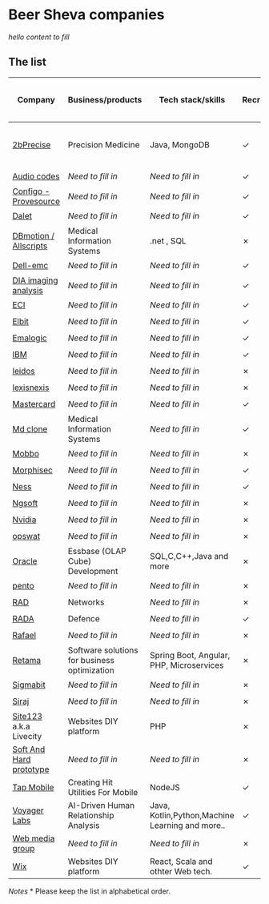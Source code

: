 # Beer Sheva companies


*hello content to fill*

## The list

Company                                                                   | Business/products                              | Tech stack/skills                              | Recruiting  | Job page & other links
-------------------------------------------------                         | -----------------------------                  | ----------------------------                   | ------------| ----------------------
[2bPrecise](https://2bprecisehealth.com/)                                 |  Precision Medicine                            | Java, MongoDB                                  | ✓           | :keyboard: [Jobs](https://2bprecisehealth.com/join-the-team/) , [Linkedin jobs](https://www.linkedin.com/jobs/search/?currentJobId=2209212831&keywords=allscripts&originalSubdomain=il)
[Audio codes](https://www.audiocodes.com/)                                | *Need to fill in*                              | *Need to fill in*                              | ✓           | :keyboard: [Jobs](https://www.audiocodes.com/careers/positions?countryGroup=Israel)
[Configo - Provesource](https://provesrc.com)                             | *Need to fill in*                              | *Need to fill in*                              | ✓           | :keyboard: [Jobs](https://provesrc.com/career/)
[Dalet](https://www.dalet.com/)                                           | *Need to fill in*                              | *Need to fill in*                              | ✓           | :keyboard: [Jobs](https://jobs.dalet.com/)
[DBmotion / Allscripts](https://www.allscripts.com/solution/dbmotion/)    | Medical Information Systems                    | .net , SQL                                     | ✗           | 
[Dell-emc](https://www.delltechnologies.com/)                             | *Need to fill in*                              | *Need to fill in*                              | ✓           | :keyboard: [Jobs](https://jobs.dell.com/search-jobs/Beersheba%2C%20Israel/375/4/294640-294952-295530/31x25181/34x7913/50/2)
[DIA imaging analysis](https://www.dia-analysis.com/)                     | *Need to fill in*                              | *Need to fill in*                              | ✓           | :keyboard: [Jobs](https://www.dia-analysis.com/careers)
[ECI](https://www.ecitele.com/)                                           | *Need to fill in*                              | *Need to fill in*                              | ✓           | :keyboard: [Jobs](https://career.ecitele.com/Careers/)
[Elbit](https://elbitsystems.com/)                                        | *Need to fill in*                              | *Need to fill in*                              | ✓           | :keyboard: [Jobs](https://elbitsystemscareer.com/index.php?option=com_hunter&view=searchresults&hunter-search-regions[0]=7&hunter-search-btn=%D7%97%D7%A4%D7%A9/%D7%99&Itemid=205&lang=%D7%A2%D7%91)
[Emalogic](http://www.emalogic.com/)                                      | *Need to fill in*                              | *Need to fill in*                              | ✓           | :keyboard: [Jobs](https://www.linkedin.com/jobs/view/2209419814/?refId=2521931271603818847822&trackingId=HdMybtxeQINtc8T9zSdMLg%3D%3D)
[IBM](https://www.research.ibm.com/haifa/ccoe/index.shtml)                | *Need to fill in*                              | *Need to fill in*                              | ✓           | :keyboard: [Jobs](https://www.research.ibm.com/haifa/ccoe/cyber.shtml)
[leidos](https://www.leidos.com/)                                         | *Need to fill in*                              | *Need to fill in*                              | ✗           | :keyboard:
[lexisnexis](https://www.lexisnexis.com/en-us/gateway.page)               | *Need to fill in*                              | *Need to fill in*                              | ✗           | :keyboard:
[Mastercard](https://www.mastercard.co.il/)                               | *Need to fill in*                              | *Need to fill in*                              | ✓           | :keyboard: [Jobs](https://mastercard.jobs/jobs/?location=Be%27er+Sheva)
[Md clone](https://www.mdclone.com/)                                      | Medical Information Systems                    | *Need to fill in*                              | ✓           | :keyboard: [Jobs](https://www.mdclone.com/careers)
[Mobbo](https://www.mobbo.com/)                                           | *Need to fill in*                              | *Need to fill in*                              | ✗           | :keyboard: [Jobs](https://www.negevjobs.co.il/find/index/e/940)
[Morphisec](https://www.morphisec.com/)                                   | *Need to fill in*                              | *Need to fill in*                              | ✓           | :keyboard: [Jobs](https://www.morphisec.com/careers)
[Ness](https://www.ness-tech.co.il/)                                      | *Need to fill in*                              | *Need to fill in*                              | ✓           | :keyboard: [Jobs](https://www.ness-tech.co.il/careers/recruit)
[Ngsoft](site)                                                            | *Need to fill in*                              | *Need to fill in*                              | ✗           | :keyboard: [Jobs]()
[Nvidia](site)                                                            | *Need to fill in*                              | *Need to fill in*                              | ✗           | :keyboard: [Jobs]()
[opswat](site)                                                            | *Need to fill in*                              | *Need to fill in*                              | ✗           | :keyboard: [Jobs]()
[Oracle](https://www.oracle.com/)                                         | Essbase (OLAP Cube) Development                | SQL,C,C++,Java and more                        | ✗           | :keyboard: [Jobs](https://www.oracle.com/corporate/careers/)
[pento](site)                                                             | *Need to fill in*                              | *Need to fill in*                              | ✗           | :keyboard: [Jobs]()
[RAD](https://www.rad.com/)                                               | Networks                                       | *Need to fill in*                              | ✗           | :keyboard: [Jobs]()
[RADA](https://www.rada.com/)                                             | Defence                                        | *Need to fill in*                              | ✓           | :keyboard: [Jobs](https://www.comeet.com/jobs/rada/73.009)
[Rafael](site)                                                            | *Need to fill in*                              | *Need to fill in*                              | ✗           | :keyboard: [Jobs]()
[Retama](site)                                                            | Software solutions for business optimization   | Spring Boot, Angular, PHP, Microservices       | ✗           | 
[Sigmabit](site)                                                          | *Need to fill in*                              | *Need to fill in*                              | ✗           | :keyboard: [Jobs]()
[Siraj](site)                                                             | *Need to fill in*                              | *Need to fill in*                              | ✗           | :keyboard: [Jobs]()
[Site123](https://site123.com) a.k.a Livecity                             | Websites DIY platform                          | PHP                                            | ✗           | :keyboard: [Jobs]()
[Soft And Hard prototype](site)                                           | *Need to fill in*                              | *Need to fill in*                              | ✗           | :keyboard: [Jobs]()
[Tap Mobile](https://tap.pm)                                              | Creating Hit Utilities For Mobile              | NodeJS                                         | ✓           | :keyboard: [Jobs](https://tap.pm/jobs/)
[Voyager Labs](https://voyagerlabs.co/)                                   | AI-Driven Human Relationship Analysis          | Java, Kotlin,Python,Machine Learning and more..| ✓           | :keyboard: [Jobs](https://voyagerlabs.co/careers/co/southern-israel/all/)
[Web media group](site)                                                   | *Need to fill in*                              | *Need to fill in*                              | ✗           | :keyboard: [Jobs]()
[Wix](https://www.wix.com/)                                               | Websites DIY platform                          | React, Scala and othter Web tech.              | ✓           | :keyboard: [Jobs](https://www.wix.com/jobs/locations/beer-sheva)



*Notes*
	* Please keep the list in alphabetical order.